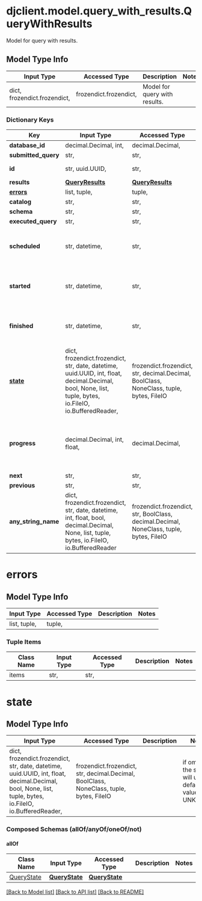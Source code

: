 # djclient.model.query_with_results.QueryWithResults

Model for query with results.

## Model Type Info
Input Type | Accessed Type | Description | Notes
------------ | ------------- | ------------- | -------------
dict, frozendict.frozendict,  | frozendict.frozendict,  | Model for query with results. | 

### Dictionary Keys
Key | Input Type | Accessed Type | Description | Notes
------------ | ------------- | ------------- | ------------- | -------------
**database_id** | decimal.Decimal, int,  | decimal.Decimal,  |  | 
**submitted_query** | str,  | str,  |  | 
**id** | str, uuid.UUID,  | str,  |  | value must be a uuid
**results** | [**QueryResults**](QueryResults.md) | [**QueryResults**](QueryResults.md) |  | 
**[errors](#errors)** | list, tuple,  | tuple,  |  | 
**catalog** | str,  | str,  |  | [optional] 
**schema** | str,  | str,  |  | [optional] 
**executed_query** | str,  | str,  |  | [optional] 
**scheduled** | str, datetime,  | str,  |  | [optional] value must conform to RFC-3339 date-time
**started** | str, datetime,  | str,  |  | [optional] value must conform to RFC-3339 date-time
**finished** | str, datetime,  | str,  |  | [optional] value must conform to RFC-3339 date-time
**[state](#state)** | dict, frozendict.frozendict, str, date, datetime, uuid.UUID, int, float, decimal.Decimal, bool, None, list, tuple, bytes, io.FileIO, io.BufferedReader,  | frozendict.frozendict, str, decimal.Decimal, BoolClass, NoneClass, tuple, bytes, FileIO |  | [optional] if omitted the server will use the default value of UNKNOWN
**progress** | decimal.Decimal, int, float,  | decimal.Decimal,  |  | [optional] if omitted the server will use the default value of 0.0
**next** | str,  | str,  |  | [optional] 
**previous** | str,  | str,  |  | [optional] 
**any_string_name** | dict, frozendict.frozendict, str, date, datetime, int, float, bool, decimal.Decimal, None, list, tuple, bytes, io.FileIO, io.BufferedReader | frozendict.frozendict, str, BoolClass, decimal.Decimal, NoneClass, tuple, bytes, FileIO | any string name can be used but the value must be the correct type | [optional]

# errors

## Model Type Info
Input Type | Accessed Type | Description | Notes
------------ | ------------- | ------------- | -------------
list, tuple,  | tuple,  |  | 

### Tuple Items
Class Name | Input Type | Accessed Type | Description | Notes
------------- | ------------- | ------------- | ------------- | -------------
items | str,  | str,  |  | 

# state

## Model Type Info
Input Type | Accessed Type | Description | Notes
------------ | ------------- | ------------- | -------------
dict, frozendict.frozendict, str, date, datetime, uuid.UUID, int, float, decimal.Decimal, bool, None, list, tuple, bytes, io.FileIO, io.BufferedReader,  | frozendict.frozendict, str, decimal.Decimal, BoolClass, NoneClass, tuple, bytes, FileIO |  | if omitted the server will use the default value of UNKNOWN

### Composed Schemas (allOf/anyOf/oneOf/not)
#### allOf
Class Name | Input Type | Accessed Type | Description | Notes
------------- | ------------- | ------------- | ------------- | -------------
[QueryState](QueryState.md) | [**QueryState**](QueryState.md) | [**QueryState**](QueryState.md) |  | 

[[Back to Model list]](../../README.md#documentation-for-models) [[Back to API list]](../../README.md#documentation-for-api-endpoints) [[Back to README]](../../README.md)

